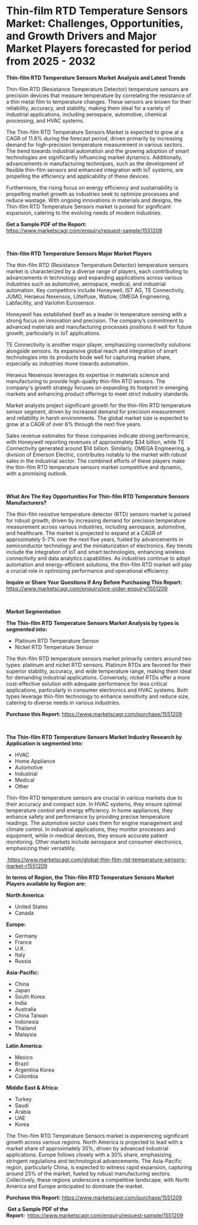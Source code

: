<p><h1>Thin-film RTD Temperature Sensors Market: Challenges, Opportunities, and Growth Drivers and Major Market Players forecasted for period from 2025 - 2032</h1></p><p><strong>Thin-film RTD Temperature Sensors Market Analysis and Latest Trends</strong></p>
<p><p>Thin-film RTD (Resistance Temperature Detector) temperature sensors are precision devices that measure temperature by correlating the resistance of a thin metal film to temperature changes. These sensors are known for their reliability, accuracy, and stability, making them ideal for a variety of industrial applications, including aerospace, automotive, chemical processing, and HVAC systems.</p><p>The Thin-film RTD Temperature Sensors Market is expected to grow at a CAGR of 11.8% during the forecast period, driven primarily by increasing demand for high-precision temperature measurement in various sectors. The trend towards industrial automation and the growing adoption of smart technologies are significantly influencing market dynamics. Additionally, advancements in manufacturing techniques, such as the development of flexible thin-film sensors and enhanced integration with IoT systems, are propelling the efficiency and applicability of these devices. </p><p>Furthermore, the rising focus on energy efficiency and sustainability is propelling market growth as industries seek to optimize processes and reduce wastage. With ongoing innovations in materials and designs, the Thin-film RTD Temperature Sensors market is poised for significant expansion, catering to the evolving needs of modern industries.</p></p>
<p><strong>Get a Sample PDF of the Report:&nbsp;</strong> <a href="https://www.marketscagr.com/enquiry/request-sample/1551209?utm_campaign=2714&utm_medium=2&utm_source=Github&utm_content=ia&utm_term=15042025&utm_id=thin-film-rtd-temperature-sensors">https://www.marketscagr.com/enquiry/request-sample/1551209</a></p>
<p>&nbsp;</p>
<p><strong>Thin-film RTD Temperature Sensors Major Market Players</strong></p>
<p><p>The thin-film RTD (Resistance Temperature Detector) temperature sensors market is characterized by a diverse range of players, each contributing to advancements in technology and expanding applications across various industries such as automotive, aerospace, medical, and industrial automation. Key competitors include Honeywell, IST AG, TE Connectivity, JUMO, Heraeus Nexensos, Littelfuse, Watlow, OMEGA Engineering, Labfacility, and Variohm Eurosensor.</p><p>Honeywell has established itself as a leader in temperature sensing with a strong focus on innovation and precision. The company’s commitment to advanced materials and manufacturing processes positions it well for future growth, particularly in IoT applications.</p><p>TE Connectivity is another major player, emphasizing connectivity solutions alongside sensors. Its expansive global reach and integration of smart technologies into its products bode well for capturing market share, especially as industries move towards automation.</p><p>Heraeus Nexensos leverages its expertise in materials science and manufacturing to provide high-quality thin-film RTD sensors. The company's growth strategy focuses on expanding its footprint in emerging markets and enhancing product offerings to meet strict industry standards.</p><p>Market analysts project significant growth for the thin-film RTD temperature sensor segment, driven by increased demand for precision measurement and reliability in harsh environments. The global market size is expected to grow at a CAGR of over 6% through the next five years.</p><p>Sales revenue estimates for these companies indicate strong performance, with Honeywell reporting revenues of approximately $34 billion, while TE Connectivity generated around $14 billion. Similarly, OMEGA Engineering, a division of Emerson Electric, contributes notably to the market with robust sales in the industrial sector. The combined efforts of these players make the thin-film RTD temperature sensors market competitive and dynamic, with a promising outlook.</p></p>
<p>&nbsp;</p>
<p><strong>What Are The Key Opportunities For Thin-film RTD Temperature Sensors Manufacturers?</strong></p>
<p><p>The thin-film resistive temperature detector (RTD) sensors market is poised for robust growth, driven by increasing demand for precision temperature measurement across various industries, including aerospace, automotive, and healthcare. The market is projected to expand at a CAGR of approximately 5-7% over the next five years, fueled by advancements in semiconductor technology and the miniaturization of electronics. Key trends include the integration of IoT and smart technologies, enhancing wireless connectivity and data analytics capabilities. As industries continue to adopt automation and energy-efficient solutions, the thin-film RTD market will play a crucial role in optimizing performance and operational efficiency.</p></p>
<p><strong>Inquire or Share Your Questions If Any Before Purchasing This Report:</strong> <a href="https://www.marketscagr.com/enquiry/pre-order-enquiry/1551209?utm_campaign=2714&utm_medium=2&utm_source=Github&utm_content=ia&utm_term=15042025&utm_id=thin-film-rtd-temperature-sensors">https://www.marketscagr.com/enquiry/pre-order-enquiry/1551209</a></p>
<p>&nbsp;</p>
<p><strong>Market Segmentation</strong></p>
<p><strong>The Thin-film RTD Temperature Sensors Market Analysis by types is segmented into:</strong></p>
<p><ul><li>Platinum RTD Temperature Sensor</li><li>Nickel RTD Temperature Sensor</li></ul></p>
<p><p>The thin-film RTD temperature sensors market primarily centers around two types: platinum and nickel RTD sensors. Platinum RTDs are favored for their superior stability, accuracy, and wide temperature range, making them ideal for demanding industrial applications. Conversely, nickel RTDs offer a more cost-effective solution with adequate performance for less critical applications, particularly in consumer electronics and HVAC systems. Both types leverage thin-film technology to enhance sensitivity and reduce size, catering to diverse needs in various industries.</p></p>
<p><strong>Purchase this Report:&nbsp;</strong><a href="https://www.marketscagr.com/purchase/1551209?utm_campaign=2714&utm_medium=2&utm_source=Github&utm_content=ia&utm_term=15042025&utm_id=thin-film-rtd-temperature-sensors">https://www.marketscagr.com/purchase/1551209</a></p>
<p>&nbsp;</p>
<p><strong>The Thin-film RTD Temperature Sensors Market Industry Research by Application is segmented into:</strong></p>
<p><ul><li>HVAC</li><li>Home Appliance</li><li>Automotive</li><li>Industrial</li><li>Medical</li><li>Other</li></ul></p>
<p><p>Thin-film RTD temperature sensors are crucial in various markets due to their accuracy and compact size. In HVAC systems, they ensure optimal temperature control and energy efficiency. In home appliances, they enhance safety and performance by providing precise temperature readings. The automotive sector uses them for engine management and climate control. In industrial applications, they monitor processes and equipment, while in medical devices, they ensure accurate patient monitoring. Other markets include aerospace and consumer electronics, emphasizing their versatility.</p></p>
<p><a href="https://www.marketscagr.com/global-thin-film-rtd-temperature-sensors-market-r1551209?utm_campaign=2714&utm_medium=2&utm_source=Github&utm_content=ia&utm_term=15042025&utm_id=thin-film-rtd-temperature-sensors">&nbsp;https://www.marketscagr.com/global-thin-film-rtd-temperature-sensors-market-r1551209</a></p>
<p><strong>In terms of Region, the Thin-film RTD Temperature Sensors Market Players available by Region are:</strong></p>
<p>
    <p> <strong> North America: </strong>
        <ul>
            <li>United States</li>
            <li>Canada</li>
        </ul>
        </p> 
    <p> <strong> Europe: </strong>
        <ul>
            <li>Germany</li>
            <li>France</li>
            <li>U.K.</li>
            <li>Italy</li>
            <li>Russia</li>
        </ul>
        </p> 
    <p> <strong> Asia-Pacific: </strong>
        <ul>
            <li>China</li>
            <li>Japan</li>
            <li>South Korea</li>
            <li>India</li>
            <li>Australia</li>
            <li>China Taiwan</li>
            <li>Indonesia</li>
            <li>Thailand</li>
            <li>Malaysia</li>
        </ul>
        </p> 
    <p> <strong> Latin America: </strong>
        <ul>
            <li>Mexico</li>
            <li>Brazil</li>
            <li>Argentina Korea</li>
            <li>Colombia</li>
        </ul>
        </p> 
    <p> <strong> Middle East & Africa: </strong>
        <ul>
            <li>Turkey</li>
            <li>Saudi</li>
            <li>Arabia</li>
            <li>UAE</li>
            <li>Korea</li>
        </ul>
    </p>
    </p>
<p><p>The Thin-film RTD Temperature Sensors market is experiencing significant growth across various regions. North America is projected to lead with a market share of approximately 35%, driven by advanced industrial applications. Europe follows closely with a 30% share, emphasizing stringent regulations and technological advancements. The Asia-Pacific region, particularly China, is expected to witness rapid expansion, capturing around 25% of the market, fueled by robust manufacturing sectors. Collectively, these regions underscore a competitive landscape, with North America and Europe anticipated to dominate the market.</p></p>
<p><strong>Purchase this Report: </strong><a href="https://www.marketscagr.com/purchase/1551209?utm_campaign=2714&utm_medium=2&utm_source=Github&utm_content=ia&utm_term=15042025&utm_id=thin-film-rtd-temperature-sensors">https://www.marketscagr.com/purchase/1551209</a></p>
<p>&nbsp;<strong>Get a Sample PDF of the Report:&nbsp;&nbsp;</strong><a href="https://www.marketscagr.com/enquiry/request-sample/1551209?utm_campaign=2714&utm_medium=2&utm_source=Github&utm_content=ia&utm_term=15042025&utm_id=thin-film-rtd-temperature-sensors">https://www.marketscagr.com/enquiry/request-sample/1551209</a></p>
<p><strong></strong></p>
<p><p></p><p></p><p></p></p>
